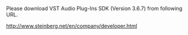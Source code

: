 Please download VST Audio Plug-Ins SDK (Version 3.6.7) from following URL.

<http://www.steinberg.net/en/company/developer.html>
